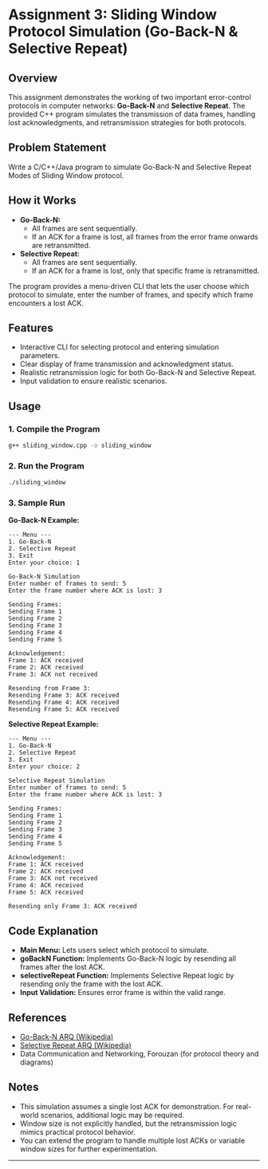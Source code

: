 # Assignment 3: Sliding Window Protocol Simulation (Go-Back-N & Selective Repeat)

## Overview

This assignment demonstrates the working of two important error-control protocols in computer networks: **Go-Back-N** and **Selective Repeat**. The provided C++ program simulates the transmission of data frames, handling lost acknowledgments, and retransmission strategies for both protocols.

## Problem Statement

Write a C/C++/Java program to simulate Go-Back-N and Selective Repeat Modes of Sliding Window protocol.

## How it Works

- **Go-Back-N:**
  - All frames are sent sequentially.
  - If an ACK for a frame is lost, all frames from the error frame onwards are retransmitted.
- **Selective Repeat:**
  - All frames are sent sequentially.
  - If an ACK for a frame is lost, only that specific frame is retransmitted.

The program provides a menu-driven CLI that lets the user choose which protocol to simulate, enter the number of frames, and specify which frame encounters a lost ACK.

## Features

- Interactive CLI for selecting protocol and entering simulation parameters.
- Clear display of frame transmission and acknowledgment status.
- Realistic retransmission logic for both Go-Back-N and Selective Repeat.
- Input validation to ensure realistic scenarios.

## Usage

### 1. Compile the Program

```bash
g++ sliding_window.cpp -o sliding_window
```

### 2. Run the Program

```bash
./sliding_window
```

### 3. Sample Run

**Go-Back-N Example:**
```
--- Menu ---
1. Go-Back-N
2. Selective Repeat
3. Exit
Enter your choice: 1

Go-Back-N Simulation
Enter number of frames to send: 5
Enter the frame number where ACK is lost: 3

Sending Frames:
Sending Frame 1
Sending Frame 2
Sending Frame 3
Sending Frame 4
Sending Frame 5

Acknowledgement:
Frame 1: ACK received
Frame 2: ACK received
Frame 3: ACK not received

Resending from Frame 3:
Resending Frame 3: ACK received
Resending Frame 4: ACK received
Resending Frame 5: ACK received
```

**Selective Repeat Example:**
```
--- Menu ---
1. Go-Back-N
2. Selective Repeat
3. Exit
Enter your choice: 2

Selective Repeat Simulation
Enter number of frames to send: 5
Enter the frame number where ACK is lost: 3

Sending Frames:
Sending Frame 1
Sending Frame 2
Sending Frame 3
Sending Frame 4
Sending Frame 5

Acknowledgement:
Frame 1: ACK received
Frame 2: ACK received
Frame 3: ACK not received
Frame 4: ACK received
Frame 5: ACK received

Resending only Frame 3: ACK received
```

## Code Explanation

- **Main Menu:** Lets users select which protocol to simulate.
- **goBackN Function:** Implements Go-Back-N logic by resending all frames after the lost ACK.
- **selectiveRepeat Function:** Implements Selective Repeat logic by resending only the frame with the lost ACK.
- **Input Validation:** Ensures error frame is within the valid range.

## References

- [Go-Back-N ARQ (Wikipedia)](https://en.wikipedia.org/wiki/Go-Back-N_ARQ)
- [Selective Repeat ARQ (Wikipedia)](https://en.wikipedia.org/wiki/Selective_Repeat_ARQ)
- Data Communication and Networking, Forouzan (for protocol theory and diagrams)

## Notes

- This simulation assumes a single lost ACK for demonstration. For real-world scenarios, additional logic may be required.
- Window size is not explicitly handled, but the retransmission logic mimics practical protocol behavior.
- You can extend the program to handle multiple lost ACKs or variable window sizes for further experimentation.

---
